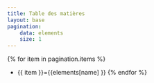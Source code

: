 ```yaml
---
title: Table des matières
layout: base
pagination:
    data: elements
    size: 1
---
```

{% for item in pagination.items %}
- {{ item }}={{elements[name] }}
{% endfor %}